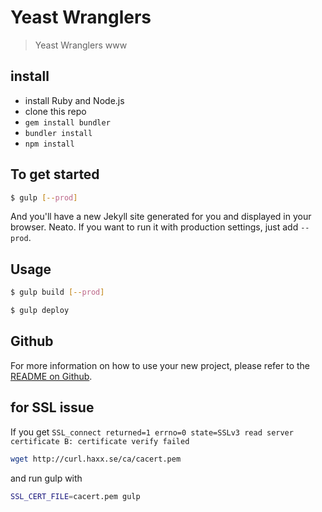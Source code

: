 # Yeast Wranglers

> Yeast Wranglers www

## install

* install Ruby and Node.js
* clone this repo
* `gem install bundler`
* `bundler install`
* `npm install`

## To get started

```sh
$ gulp [--prod]
```

And you'll have a new Jekyll site generated for you and displayed in your
browser. Neato. If you want to run it with production settings, just add
`--prod`.

## Usage

```sh
$ gulp build [--prod]
```

```sh
$ gulp deploy
```

## Github
For more information on how to use your new project, please refer to the [README
on Github](https://github.com/sondr3/generator-jekyllized).

## for SSL issue

If you get `SSL_connect returned=1 errno=0 state=SSLv3 read server certificate B: certificate verify failed`

```sh
wget http://curl.haxx.se/ca/cacert.pem
```

and run gulp with

```sh
SSL_CERT_FILE=cacert.pem gulp
```

